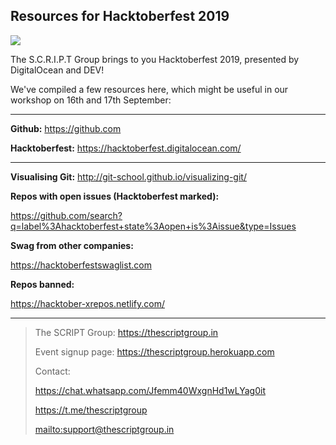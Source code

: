 ## Resources for Hacktoberfest 2019 

![](https://hacktoberfest.digitalocean.com/assets/logo-hf19-header-8245176fe235ab5d942c7580778a914110fa06a23c3d55bf40e2d061809d8785.svg)



The S.C.R.I.P.T Group brings to you  Hacktoberfest 2019, presented by DigitalOcean and DEV!

We've compiled a few resources here, which might be useful in our workshop on 16th and 17th September:

------



**Github:** https://github.com

**Hacktoberfest:** https://hacktoberfest.digitalocean.com/



------



**Visualising Git:** http://git-school.github.io/visualizing-git/



**Repos with open issues (Hacktoberfest marked):**

https://github.com/search?q=label%3Ahacktoberfest+state%3Aopen+is%3Aissue&type=Issues



**Swag from other companies:**

https://hacktoberfestswaglist.com



**Repos banned:**

https://hacktober-xrepos.netlify.com/



------



> The SCRIPT Group: https://thescriptgroup.in
>
> Event signup page: https://thescriptgroup.herokuapp.com
>
> Contact:
>
> https://chat.whatsapp.com/Jfemm40WxgnHd1wLYag0it
>
> https://t.me/thescriptgroup
>
> [mailto:support@thescriptgroup.in]()